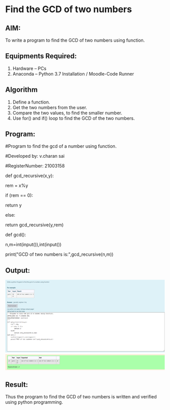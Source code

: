 # Find the GCD of two numbers

## AIM:
To write a program to find the GCD of two numbers using function.

## Equipments Required:
1. Hardware – PCs
2. Anaconda – Python 3.7 Installation / Moodle-Code Runner

## Algorithm
1. Define a function.
2. Get the two numbers from the user.
3. Compare the two values, to find the smaller number.
4. Use for() and if() loop to find the GCD of the two numbers.

## Program:

#Program to find the gcd of a number using function.

#Developed by: v.charan sai

#RegisterNumber: 21003158

def gcd_recursive(x,y):

   rem = x%y
   
   if (rem == 0):
   
   return y 
    
   else:
    
   return gcd_recursive(y,rem)
   
def gcd():

   n,m=int(input()),int(input())
   
   print("GCD of two numbers is:",gcd_recursive(n,m))
    

## Output:
![output](https://github.com/charansai0/GCD-of-two-numbers/blob/main/Screenshot%20(150).png?raw=true)


## Result:
Thus the program to find the GCD of two numbers is written and verified using python programming.
